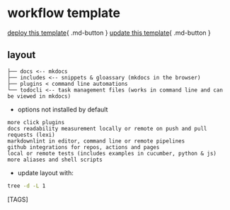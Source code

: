 # workflow template

[deploy this template](deploy.md){ .md-button } [update this template](update.md){ .md-button }

## layout

```text
├── docs <-- mkdocs
├── includes <-- snippets & gloassary (mkdocs in the browser)
├── plugins < command line automations
└── todocli <-- task management files (works in command line and can be viewed in mkdocs)
```

- options not installed by default

```text
more click plugins
docs readability measurement locally or remote on push and pull requests (lexi)
markdownlint in editor, command line or remote pipelines
github integrations for repos, actions and pages
local or remote tests (includes examples in cucumber, python & js)
more aliases and shell scripts
```

- update layout with:

```sh
tree -d -L 1
```

[TAGS]
